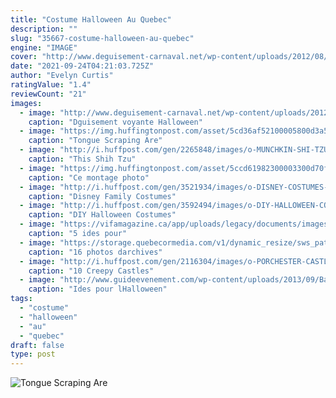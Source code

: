 ```yaml
---
title: "Costume Halloween Au Quebec"
description: ""
slug: "35667-costume-halloween-au-quebec"
engine: "IMAGE"
cover: "http://www.deguisement-carnaval.net/wp-content/uploads/2012/08/déguisement-voyante-halloween1.jpg"
date: "2021-09-24T04:21:03.725Z"
author: "Evelyn Curtis"
ratingValue: "1.4"
reviewCount: "21"
images:
  - image: "http://www.deguisement-carnaval.net/wp-content/uploads/2012/08/déguisement-voyante-halloween1.jpg"
    caption: "Dguisement voyante Halloween"
  - image: "https://img.huffingtonpost.com/asset/5cd36af52100005800d3a507.jpeg?ops=1200_630"
    caption: "Tongue Scraping Are"
  - image: "http://i.huffpost.com/gen/2265848/images/o-MUNCHKIN-SHI-TZU-facebook.jpg"
    caption: "This Shih Tzu"
  - image: "https://img.huffingtonpost.com/asset/5ccd61982300003300d70f3a.jpeg?ops=scalefit_630_noupscale"
    caption: "Ce montage photo"
  - image: "http://i.huffpost.com/gen/3521934/images/o-DISNEY-COSTUMES-facebook.jpg"
    caption: "Disney Family Costumes"
  - image: "http://i.huffpost.com/gen/3592494/images/o-DIY-HALLOWEEN-COSTUMES-facebook.jpg"
    caption: "DIY Halloween Costumes"
  - image: "https://vifamagazine.ca/app/uploads/legacy/documents/images/bois-de-l-equerre-laval-1.jpg"
    caption: "5 ides pour"
  - image: "https://storage.quebecormedia.com/v1/dynamic_resize/sws_path/jdx-prod-images/90836201-946b-4e9e-b636-bacca37047eb_ORIGINAL.jpg?quality=80&version=0&size=925"
    caption: "16 photos darchives"
  - image: "http://i.huffpost.com/gen/2116304/images/o-PORCHESTER-CASTLE-facebook.jpg"
    caption: "10 Creepy Castles"
  - image: "http://www.guideevenement.com/wp-content/uploads/2013/09/Bar-bonbons-Halloween.jpg"
    caption: "Ides pour lHalloween"
tags:
  - "costume"
  - "halloween"
  - "au"
  - "quebec"
draft: false
type: post
---
```



![Tongue Scraping Are](https://img.huffingtonpost.com/asset/5cd36af52100005800d3a507.jpeg?ops=1200_630 "Tongue Scraping Are")


<!--inArticleAds-->

<!--galleryOne-->


<!--inArticleAds-->

<!--galleryTwo-->


<!--galleryThree-->

